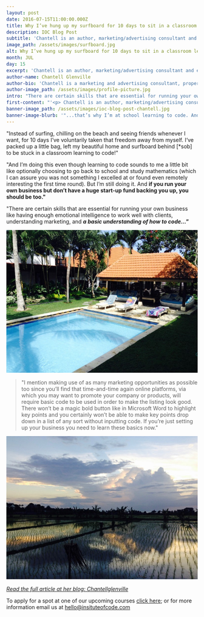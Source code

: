 ```yaml
---
layout: post
date: 2016-07-15T11:00:00.000Z
title: Why I’ve hung up my surfboard for 10 days to sit in a classroom learning to code
description: IOC Blog Post
subtitle: 'Chantell is an author, marketing/advertising consultant and entrepreneur and came to our June 10 course to help take control of her online presence. This article highlights the importance of learning to code as a business owner.'
image_path: /assets/images/surfboard.jpg
alt: Why I’ve hung up my surfboard for 10 days to sit in a classroom learning to code
month: JUL
day: 15
excerpt: 'Chantell is an author, marketing/advertising consultant and entrepreneur and came to our June 10 course to help take control of her online presence. This article highlights the importance of learning to code as a business owner.'
author-name: Chantell Glenville
author-bio: 'Chantell is a marketing and advertising consultant, property investor and advisor, writer and entrepreneur.'
author-image_path: /assets/images/profile-picture.jpg
intro: "There are certain skills that are essential for running your own business like having enough emotional intelligence to work well with clients, understanding marketing, and\_a basic understanding of how to code…"
first-content: "'<p> Chantell is an author, marketing/advertising consultant and entrepreneur and came to our June 10 course to help take control of her online presence. Chantell wrote this piece around the reasons she knew it was so important for her to learn to code as a business owner. </p> <p> Her favourite part? That she could learn a skill so valuable to being an entrepreneur in such a supportive, immersive environment. When we weren't coding we were exploring the rice paddies, surfing and watching the sunset over the ocean and just hanging out with a group of inspiring entrepreneurs and creatives from all over the world. </p>"
banner-image_path: /assets/images/ioc-blog-post-chantell.jpg
banner-image-blurb: '"...that’s why I’m at school learning to code. And why you should be too." - Chantell Glenville'
---
```



"Instead of surfing, chilling on the beach and seeing friends whenever I want, for 10 days I’ve voluntarily taken that freedom away from myself. I‘ve packed up a little bag, left my beautiful home and surfboard behind [\*sob] to be stuck in a classroom learning to code!"

"And I’m doing this even though learning to code sounds to me a little bit like optionally choosing to go back to school and study mathematics (which I can assure you was not something I excelled at or found even remotely interesting the first time round). But I’m still doing it. And **if you run your own business but don’t have a huge start-up fund backing you up, you should be too."**

"There are certain skills that are essential for running your own business like having enough emotional intelligence to work well with clients, understanding marketing, and ***a basic understanding of how to code…"***



***![](/uploads/versions/img_0633---x----768-574x---.jpg)***



> "I mention making use of as many marketing opportunities as possible too since you’ll find that time-and-time again online platforms, via which you may want to promote your company or products, will require basic code to be used in order to make the listing look good. There won’t be a magic bold button like in Microsoft Word to highlight key points and you certainly won’t be able to make key points drop down in a list of any sort without inputting code. If you’re just setting up your business you need to learn these basics now."



![](/uploads/versions/img_0604---x----768-574x---.jpg)

[*Read the full article at her blog: Chantellglenville*](http://chantellglenville.com/2016/06/12/why-ive-hung-up-my-surfboard-for-10-days-to-sit-in-a-classroom-instead/)

To apply for a spot at one of our upcoming courses [click here](http://www.instituteofcode.com/apply.html); or for more information email us at hello@insituteofcode.com
